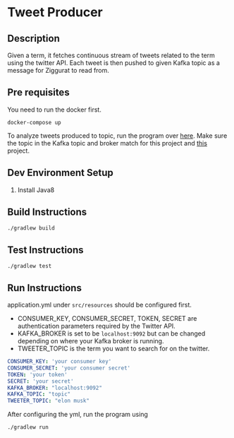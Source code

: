 # Tweet Producer

## Description

Given a term, it fetches continuous stream of tweets related to the term using the twitter API. Each tweet is then pushed to given Kafka topic as a message for Ziggurat to read from.

## Pre requisites

You need to run the docker first. 
```
docker-compose up
```
To analyze tweets produced to topic, run the program over [here](https://github.com/Mithil-Leua/Ziggurat-Tweet-Analysis).
Make sure the topic in the Kafka topic and broker match for this project and [this](https://github.com/Mithil-Leua/Ziggurat-Tweet-Analysis) project.

## Dev Environment Setup

1. Install Java8

## Build Instructions

```
./gradlew build
```

## Test Instructions

```
./gradlew test
```

## Run Instructions

application.yml under `src/resources` should be configured first.
- CONSUMER_KEY, CONSUMER_SECRET, TOKEN, SECRET are authentication parameters required by the Twitter API.
- KAFKA_BROKER is set to be `localhost:9092` but can be changed depending on where your Kafka broker is running.
- TWEETER_TOPIC is the term you want to search for on the twitter. 

``` yml
CONSUMER_KEY: 'your consumer key'
CONSUMER_SECRET: 'your consumer secret'
TOKEN: 'your token'
SECRET: 'your secret'
KAFKA_BROKER: "localhost:9092"
KAFKA_TOPIC: "topic"
TWEETER_TOPIC: "elon musk"
```

After configuring the yml, run the program using
```
./gradlew run
```